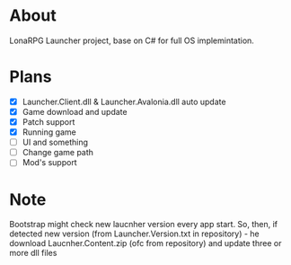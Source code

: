 # About

LonaRPG Launcher project, base on C# for full OS implemintation. 

# Plans
- [x] Launcher.Client.dll & Launcher.Avalonia.dll auto update
- [x] Game download and update
- [x] Patch support
- [x] Running game
- [ ] UI and something
- [ ] Change game path
- [ ] Mod's support

# Note

Bootstrap might check new laucnher version every app start. So, then, if detected new version (from Launcher.Version.txt in repository) - he download Laucnher.Content.zip (ofc from repository) and update three or more dll files


